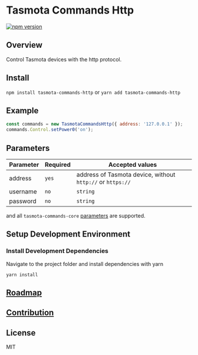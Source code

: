 # Tasmota Commands Http

[![npm version](https://badge.fury.io/js/tasmota-commands-http.svg)](https://www.npmjs.com/package/tasmota-commands-http)

## Overview

Control Tasmota devices with the http protocol.

## Install

`npm install tasmota-commands-http` or `yarn add tasmota-commands-http`

## Example

```javascript
const commands = new TasmotaCommandsHttp({ address: '127.0.0.1' });
commands.Control.setPower0('on');
```

## Parameters

| Parameter | Required | Accepted values                                            |
| --------- | -------- | ---------------------------------------------------------- |
| address   | `yes`    | address of Tasmota device, without `http://` or `https://` |
| username  | `no`     | `string`                                                   |
| password  | `no`     | `string`                                                   |

and all `tasmota-commands-core` [parameters](../tasmota-commands-core/README.md#parameters) are supported.

## Setup Development Environment

### Install Development Dependencies

Navigate to the project folder and install dependencies with yarn

```
yarn install
```

## [Roadmap](../../readme#roadmap)

## [Contribution](../../readme#contribution)

## License

MIT
